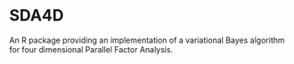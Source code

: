 # SDA4D

An R package providing an implementation of a variational Bayes algorithm for 
four dimensional Parallel Factor Analysis.